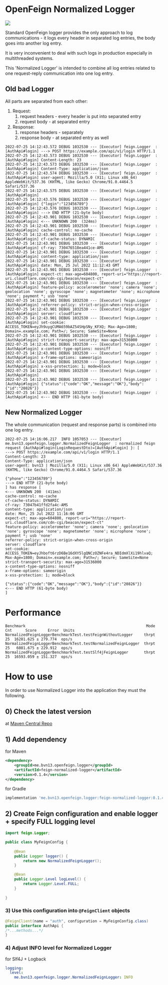# OpenFeign Normalized Logger

![](https://img.shields.io/maven-central/v/me.bvn13.openfeign.logger/feign-normalized-logger)

Standard OpenFeign logger provides the only approach to log communications - 
it logs every header in separated log entries, the body goes into another log entry.

It is very inconvenient to deal with such logs in production especially in multithreaded systems.

This 'Normalized Logger' is intended to combine all log entries related to one request-reply 
communication into one log entry.

## Old bad Logger

All parts are separated from each other:
1) Request:
   1) request headers - every header is put into separated entry
   2) request body - at separated entry
2) Response:
   1) response headers - separately
   2) response body - at separated entry as well

```
2022-07-25 14:12:43.572 DEBUG 1032530 --- [Executor] feign.Logger  : [AuthApi#login] ---> POST https://example.com/api/v1/login HTTP/1.1
2022-07-25 14:12:43.573 DEBUG 1032530 --- [Executor] feign.Logger  : [AuthApi#login] Content-Length: 23
2022-07-25 14:12:43.573 DEBUG 1032530 --- [Executor] feign.Logger  : [AuthApi#login] Content-Type: application/json
2022-07-25 14:12:43.574 DEBUG 1032530 --- [Executor] feign.Logger  : [AuthApi#login] user-agent: Mozilla/5.0 (X11; Linux x86_64) AppleWebKit/537.36 (KHTML, like Gecko) Chrome/91.0.4464.5 Safari/537.36
2022-07-25 14:12:43.575 DEBUG 1032530 --- [Executor] feign.Logger  : [AuthApi#login] 
2022-07-25 14:12:43.576 DEBUG 1032530 --- [Executor] feign.Logger  : [AuthApi#login] {"login":"123456789"}
2022-07-25 14:12:43.576 DEBUG 1032530 --- [Executor] feign.Logger  : [AuthApi#login] ---> END HTTP (21-byte body)
2022-07-25 14:12:43.901 DEBUG 1032530 --- [Executor] feign.Logger  : [AuthApi#login] <--- UNKNOWN 200  (324ms)
2022-07-25 14:12:43.901 DEBUG 1032530 --- [Executor] feign.Logger  : [AuthApi#login] cache-control: no-cache
2022-07-25 14:12:43.901 DEBUG 1032530 --- [Executor] feign.Logger  : [AuthApi#login] cf-cache-status: DYNAMIC
2022-07-25 14:12:43.901 DEBUG 1032530 --- [Executor] feign.Logger  : [AuthApi#login] cf-ray: 730476518ea441ce-AMS
2022-07-25 14:12:43.901 DEBUG 1032530 --- [Executor] feign.Logger  : [AuthApi#login] content-type: application/json
2022-07-25 14:12:43.901 DEBUG 1032530 --- [Executor] feign.Logger  : [AuthApi#login] date: Mon, 25 Jul 2022 11:12:43 GMT
2022-07-25 14:12:43.901 DEBUG 1032530 --- [Executor] feign.Logger  : [AuthApi#login] expect-ct: max-age=604800, report-uri="https://report-uri.cloudflare.com/cdn-cgi/beacon/expect-ct"
2022-07-25 14:12:43.901 DEBUG 1032530 --- [Executor] feign.Logger  : [AuthApi#login] feature-policy: accelerometer 'none'; camera 'none'; geolocation 'none'; gyroscope 'none'; magnetometer 'none'; microphone 'none'; payment *; usb 'none'
2022-07-25 14:12:43.901 DEBUG 1032530 --- [Executor] feign.Logger  : [AuthApi#login] referrer-policy: strict-origin-when-cross-origin
2022-07-25 14:12:43.901 DEBUG 1032530 --- [Executor] feign.Logger  : [AuthApi#login] server: cloudflare
2022-07-25 14:12:43.901 DEBUG 1032530 --- [Executor] feign.Logger  : [AuthApi#login] set-cookie: ACCESS_TOKEN=eyJh9uygCUMA659bAZ54SHpSNy_KFXQ; Max-Age=1800; Domain=.example.com; Path=/; Secure; SameSite=None
2022-07-25 14:12:43.901 DEBUG 1032530 --- [Executor] feign.Logger  : [AuthApi#login] strict-transport-security: max-age=31536000
2022-07-25 14:12:43.901 DEBUG 1032530 --- [Executor] feign.Logger  : [AuthApi#login] x-content-type-options: nosniff
2022-07-25 14:12:43.901 DEBUG 1032530 --- [Executor] feign.Logger  : [AuthApi#login] x-frame-options: sameorigin
2022-07-25 14:12:43.901 DEBUG 1032530 --- [Executor] feign.Logger  : [AuthApi#login] x-xss-protection: 1; mode=block
2022-07-25 14:12:43.901 DEBUG 1032530 --- [Executor] feign.Logger  : [AuthApi#login] 
2022-07-25 14:12:43.902 DEBUG 1032530 --- [Executor] feign.Logger  : [AuthApi#login] {"status":{"code":"OK","message":"OK"},"body":{"id":"20826"}}
2022-07-25 14:12:43.902 DEBUG 1032530 --- [Executor] feign.Logger  : [AuthApi#login] <--- END HTTP (61-byte body)
```

## New Normalized Logger

The whole communication (request and response parts) is combined into one log entry.

```
2022-07-25 14:16:06.217  INFO 1057053 --- [Executor] me.bvn13.openfeign.logger.NormalizedFeignLogger  : normalized feign request {AuthApi#login(LoginRequestDto)=[AuthApi#login] }: [
---> POST https://example.com/api/v1/login HTTP/1.1
Content-Length: 23
Content-Type: application/json
user-agent: bvn13 | Mozilla/5.0 (X11; Linux x86_64) AppleWebKit/537.36 (KHTML, like Gecko) Chrome/91.0.4464.5 Safari/537.36

{"phone":"123456789"}
---> END HTTP (21-byte body)
] has response [
<--- UNKNOWN 200  (411ms)
cache-control: no-cache
cf-cache-status: DYNAMIC
cf-ray: 73047b41ffd2fa4c-AMS
content-type: application/json
date: Mon, 25 Jul 2022 11:16:06 GMT
expect-ct: max-age=604800, report-uri="https://report-uri.cloudflare.com/cdn-cgi/beacon/expect-ct"
feature-policy: accelerometer 'none'; camera 'none'; geolocation 'none'; gyroscope 'none'; magnetometer 'none'; microphone 'none'; payment *; usb 'none'
referrer-policy: strict-origin-when-cross-origin
server: cloudflare
set-cookie: ACCESS_TOKEN=eyJhboft6rzD6Be16dXY5lgQNCzOZNFe4ra_NDIdmXlXi19hlvaQ; Max-Age=1800; Domain=.example.com; Path=/; Secure; SameSite=None
strict-transport-security: max-age=31536000
x-content-type-options: nosniff
x-frame-options: sameorigin
x-xss-protection: 1; mode=block

{"status":{"code":"OK","message":"OK"},"body":{"id":"20826"}}
<--- END HTTP (61-byte body)
]
```

# Performance

```
Benchmark                                                      Mode  Cnt      Score     Error  Units
NormalizedFeignLoggerBenchmarkTest.testFeignWithoutLogger     thrpt   25  16281.625 ± 279.774  ops/s
NormalizedFeignLoggerBenchmarkTest.testNormalizedFeignLogger  thrpt   25   6081.675 ± 229.912  ops/s
NormalizedFeignLoggerBenchmarkTest.testSlf4jFeignLogger       thrpt   25  16593.059 ± 151.327  ops/s
```

# How to use

In order to use Normalized Logger into the application they must the following.

## 0) Check the latest version

at [Maven Central Repo](https://repo1.maven.org/maven2/me/bvn13/openfeign/logger)

## 1) Add dependency

for Maven

```xml
<dependency>
    <groupId>me.bvn13.openfeign.logger</groupId>
    <artifactId>feign-normalized-logger</artifactId>
    <version>0.1.4</version>
</dependency>
```

for Gradle

```groovy
implementation 'me.bvn13.openfeign.logger:feign-normalized-logger:0.1.4'
```

## 2) Create Feign configuration and enable logger + specify FULL logging level

```java
import feign.Logger;

public class MyFeignConfig {
    
    @Bean
    public Logger logger() {
        return new NormalizedFeignLogger();
    }

    @Bean
    public Logger.Level logLevel() {
        return Logger.Level.FULL;
    }
    
}
```

### 3) Use this configuration into `@FeignClient` objects

```java
@FeignClient(name = "auth", configuration = MyFeignConfig.class)
public interface AuthApi {
/*...methods...*/
}
```

### 4) Adjust INFO level for Normalized Logger

for Slf4J + Logback

```yaml
logging:
  level:
    me.bvn13.openfeign.logger.NormalizedFeignLogger: INFO
```
